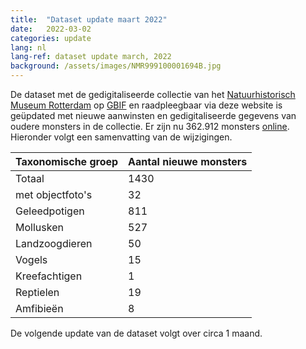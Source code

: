 ```yaml
---
title:  "Dataset update maart 2022"
date:   2022-03-02
categories: update
lang: nl
lang-ref: dataset update march, 2022
background: /assets/images/NMR999100001694B.jpg
---
```


De dataset met de gedigitaliseerde collectie van het [Natuurhistorisch Museum Rotterdam](https://www.hetnatuurhistorisch.nl/) op [GBIF](https://www.gbif.org/) en raadpleegbaar via deze website is geüpdated met nieuwe aanwinsten en gedigitaliseerde gegevens van oudere monsters in de collectie. Er zijn nu 362.912 monsters [online](https://specimens.hetnatuurhistorisch.nl/nl/data). Hieronder volgt een samenvatting van de wijzigingen.

Taxonomische groep | Aantal nieuwe monsters
---------- | ---------- 
Totaal | 1430
met objectfoto's | 32
Geleedpotigen | 811
Mollusken | 527
Landzoogdieren | 50
Vogels | 15
Kreefachtigen | 1
Reptielen | 19
Amfibieën | 8

De volgende update van de dataset volgt over circa 1 maand.
